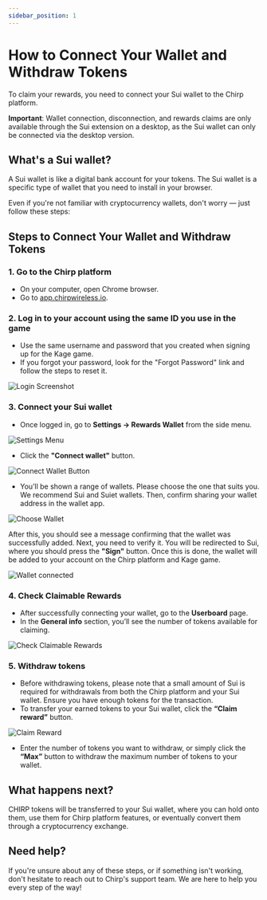 ```yaml
---
sidebar_position: 1
---
```


# How to Connect Your Wallet and Withdraw Tokens

To claim your rewards, you need to connect your Sui wallet to the Chirp platform.

**Important**: Wallet connection, disconnection, and rewards claims are only available through the Sui extension on a desktop, as the Sui wallet can only be connected via the desktop version.

## What's a Sui wallet?

A Sui wallet is like a digital bank account for your tokens. The Sui wallet is a specific type of wallet that you need to install in your browser.

Even if you're not familiar with cryptocurrency wallets, don't worry — just follow these steps:

## Steps to Connect Your Wallet and Withdraw Tokens

### 1. Go to the Chirp platform

- On your computer, open Chrome browser.
- Go to [app.chirpwireless.io](https://app.chirpwireless.io).

### 2. Log in to your account using the same ID you use in the game

- Use the same username and password that you created when signing up for the Kage game.
- If you forgot your password, look for the "Forgot Password" link and follow the steps to reset it.

![Login Screenshot](1_Log_in_to_your_account.png)

### 3. Connect your Sui wallet

- Once logged in, go to **Settings -> Rewards Wallet** from the side menu.

![Settings Menu](2_Connect_your_sui_wallet.png)

- Click the **"Connect wallet"** button.

![Connect Wallet Button](3_Settings_Reward_Wallet.png)

- You’ll be shown a range of wallets. Please choose the one that suits you. We recommend Sui and Suiet wallets. Then, confirm sharing your wallet address in the wallet app.

![Choose Wallet](4_Sui_wallets.png)

After this, you should see a message confirming that the wallet was successfully added. Next, you need to verify it. You will be redirected to Sui, where you should press the **"Sign"** button. Once this is done, the wallet will be added to your account on the Chirp platform and Kage game.

![Wallet connected](5_New_wallet_address_added.png)

### 4. Check Claimable Rewards

- After successfully connecting your wallet, go to the **Userboard** page.
- In the **General info** section, you’ll see the number of tokens available for claiming.

![Check Claimable Rewards](6_Available_rewards.png)

### 5. Withdraw tokens

- Before withdrawing tokens, please note that a small amount of Sui is required for withdrawals from both the Chirp platform and your Sui wallet. Ensure you have enough tokens for the transaction.
- To transfer your earned tokens to your Sui wallet, click the **“Claim reward”** button.

![Claim Reward](7_Available_balance.png)

- Enter the number of tokens you want to withdraw, or simply click the **“Max”** button to withdraw the maximum number of tokens to your wallet.

## What happens next?

CHIRP tokens will be transferred to your Sui wallet, where you can hold onto them, use them for Chirp platform features, or eventually convert them through a cryptocurrency exchange.

## Need help?

If you're unsure about any of these steps, or if something isn't working, don't hesitate to reach out to Chirp's support team. We are here to help you every step of the way!
